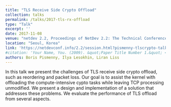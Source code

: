 ```yaml
---
title: "TLS Receive Side Crypto Offload"
collection: talks
permalink: /talks/2017-tls-rx-offload
type: "Talk"
excerpt: ''
date: 2017-11-08
venue: "netdev 2.2, Proceedings of NetDev 2.2: The Technical Conference on Linux Networking"
location: "Seoul, Korea"
link: 'https://netdevconf.info/2.2/session.html?pismenny-tlscrypto-talk'
#citation: 'Your Name, You. (2009). &quot;Paper Title Number 1.&quot; <i>Journal 1</i>. 1(1).'
authors: Boris Pismenny, Ilya Lesokhin, Liran Liss
---
```


In this talk we present the challenges of TLS receive side crypto offload, such
as reordering and packet loss. Our goal is to assist the kernel with offloading
the compute-intensive cypto tasks while leaving TCP processing unmodified. We
present a design and implementation of a solution that addresses these
problems. We evaluate the performance of TLS offload from several aspects.
